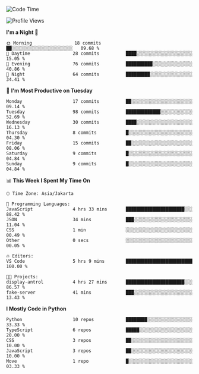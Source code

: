 <!--START_SECTION:waka-->
![Code Time](http://img.shields.io/badge/Code%20Time-1%2C596%20hrs%2017%20mins-blue)

![Profile Views](http://img.shields.io/badge/Profile%20Views-9-blue)

**I'm a Night 🦉** 

```text
🌞 Morning                18 commits          ██░░░░░░░░░░░░░░░░░░░░░░░   09.68 % 
🌆 Daytime                28 commits          ████░░░░░░░░░░░░░░░░░░░░░   15.05 % 
🌃 Evening                76 commits          ██████████░░░░░░░░░░░░░░░   40.86 % 
🌙 Night                  64 commits          █████████░░░░░░░░░░░░░░░░   34.41 % 
```
📅 **I'm Most Productive on Tuesday** 

```text
Monday                   17 commits          ██░░░░░░░░░░░░░░░░░░░░░░░   09.14 % 
Tuesday                  98 commits          █████████████░░░░░░░░░░░░   52.69 % 
Wednesday                30 commits          ████░░░░░░░░░░░░░░░░░░░░░   16.13 % 
Thursday                 8 commits           █░░░░░░░░░░░░░░░░░░░░░░░░   04.30 % 
Friday                   15 commits          ██░░░░░░░░░░░░░░░░░░░░░░░   08.06 % 
Saturday                 9 commits           █░░░░░░░░░░░░░░░░░░░░░░░░   04.84 % 
Sunday                   9 commits           █░░░░░░░░░░░░░░░░░░░░░░░░   04.84 % 
```


📊 **This Week I Spent My Time On** 

```text
🕑︎ Time Zone: Asia/Jakarta

💬 Programming Languages: 
JavaScript               4 hrs 33 mins       ██████████████████████░░░   88.42 % 
JSON                     34 mins             ███░░░░░░░░░░░░░░░░░░░░░░   11.04 % 
CSS                      1 min               ░░░░░░░░░░░░░░░░░░░░░░░░░   00.49 % 
Other                    0 secs              ░░░░░░░░░░░░░░░░░░░░░░░░░   00.05 % 

🔥 Editors: 
VS Code                  5 hrs 9 mins        █████████████████████████   100.00 % 

🐱‍💻 Projects: 
display-antrol           4 hrs 27 mins       ██████████████████████░░░   86.57 % 
fake-server              41 mins             ███░░░░░░░░░░░░░░░░░░░░░░   13.43 % 
```

**I Mostly Code in Python** 

```text
Python                   10 repos            ████████░░░░░░░░░░░░░░░░░   33.33 % 
TypeScript               6 repos             █████░░░░░░░░░░░░░░░░░░░░   20.00 % 
CSS                      3 repos             ██░░░░░░░░░░░░░░░░░░░░░░░   10.00 % 
JavaScript               3 repos             ██░░░░░░░░░░░░░░░░░░░░░░░   10.00 % 
Move                     1 repo              █░░░░░░░░░░░░░░░░░░░░░░░░   03.33 % 
```




<!--END_SECTION:waka-->
